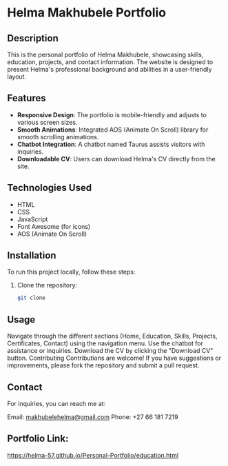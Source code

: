 # Helma Makhubele Portfolio

## Description
This is the personal portfolio of Helma Makhubele, showcasing skills, education, projects, and contact information. The website is designed to present Helma's professional background and abilities in a user-friendly layout.

## Features
- **Responsive Design**: The portfolio is mobile-friendly and adjusts to various screen sizes.
- **Smooth Animations**: Integrated AOS (Animate On Scroll) library for smooth scrolling animations.
- **Chatbot Integration**: A chatbot named Taurus assists visitors with inquiries.
- **Downloadable CV**: Users can download Helma's CV directly from the site.

## Technologies Used
- HTML
- CSS
- JavaScript
- Font Awesome (for icons)
- AOS (Animate On Scroll)

## Installation
To run this project locally, follow these steps:

1. Clone the repository:
   ```bash
   git clone 

## Usage
Navigate through the different sections (Home, Education, Skills, Projects, Certificates, Contact) using the navigation menu.
Use the chatbot for assistance or inquiries.
Download the CV by clicking the "Download CV" button.
Contributing
Contributions are welcome! If you have suggestions or improvements, please fork the repository and submit a pull request.


## Contact
For inquiries, you can reach me at:

Email: makhubelehelma@gmail.com
Phone: +27 66 181 7219

## Portfolio Link:
https://helma-57.github.io/Personal-Portfolio/education.html

